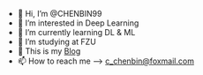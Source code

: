 - 👋 Hi, I’m @CHENBIN99
- 👀 I’m interested in Deep Learning
- 🌱 I’m currently learning DL & ML
- 🏫 I’m studying at FZU
- 📄 This is my [Blog](https://www.cnblogs.com/c-chenbin/)
- 📫 How to reach me --> c_chenbin@foxmail.com

<!---
CHENBIN99/CHENBIN99 is a ✨ special ✨ repository because its `README.md` (this file) appears on your GitHub profile.
You can click the Preview link to take a look at your changes.
--->
